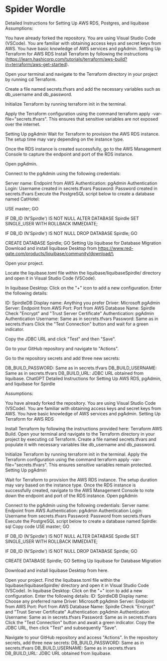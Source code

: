 # Spider Wordle

Detailed Instructions for Setting Up AWS RDS, Postgres, and liquibase
Assumptions:

You have already forked the repository.
You are using Visual Studio Code (VSCode).
You are familiar with obtaining access keys and secret keys from AWS.
You have basic knowledge of AWS services and pgAdmin.
Setting Up Terraform for AWS RDS
Install Terraform by following the instructions (https://learn.hashicorp.com/tutorials/terraform/aws-build?in=terraform/aws-get-started).

Open your terminal and navigate to the Terraform directory in your project by running cd Terraform.

Create a file named secrets.tfvars and add the necessary variables such as db_username and db_password.

Initialize Terraform by running terraform init in the terminal.

Apply the Terraform configuration using the command terraform apply -var-file="secrets.tfvars". This ensures that sensitive variables are not exposed over the internet.

Setting Up pgAdmin
Wait for Terraform to provision the AWS RDS instance. The setup time may vary depending on the instance type.

Once the RDS instance is created successfully, go to the AWS Management Console to capture the endpoint and port of the RDS instance.

Open pgAdmin.

Connect to the pgAdmin using the following credentials:

Server name: Endpoint from AWS
Authentication: pgAdmin Authentication
Login: Username created in secrets.tfvars
Password: Password created in secrets.tfvars
Execute the PostgreSQL script below to create a database named CatHotel:

USE master;
GO

IF DB_ID (N'Spirdle') IS NOT NULL
    ALTER DATABASE Spirdle SET SINGLE_USER WITH ROLLBACK IMMEDIATE;

IF DB_ID (N'Spirdle') IS NOT NULL
    DROP DATABASE Spirdle;
GO

CREATE DATABASE Spirdle;
GO
Setting Up liquibase for Database Migration
Download and install liquibase Desktop from https://www.red-gate.com/products/liquibase/community/download/\

Open your project.

Locate the liquibase.toml file within the liquibase/liquibaseSpirdle/ directory and open it in Visual Studio Code (VSCode).

In liquibase Desktop:
Click on the "+" icon to add a new configuration.
Enter the following details:

ID: SpirdleDB
Display name: Anything you prefer
Driver: Microsoft pgAdmin
Server: Endpoint from AWS
Port: Port from AWS
Database Name: Spirdle
Check "Encrypt" and "Trust Server Certificate"
Authentication: pgAdmin Authentication
Username: Same as in secrets.tfvars
Password: Same as in secrets.tfvars
Click the "Test Connection" button and wait for a green indicator.

Copy the JDBC URL and click "Test" and then "Save".

Go to your GitHub repository and navigate to "Actions".

Go to the repository secrets and add three new secrets:

DB_BUILD_PASSWORD: Same as in secrets.tfvars
DB_BUILD_USERNAME: Same as in secrets.tfvars
DB_BUILD_URL: JDBC URL obtained from liquibase.
ChatGPT
Detailed Instructions for Setting Up AWS RDS, pgAdmin, and liquibase for Spirdle

Assumptions:

You have already forked the repository.
You are using Visual Studio Code (VSCode).
You are familiar with obtaining access keys and secret keys from AWS.
You have basic knowledge of AWS services and pgAdmin.
Setting Up Terraform for AWS RDS

Install Terraform by following the instructions provided here: Terraform AWS Build.
Open your terminal and navigate to the Terraform directory in your project by executing cd Terraform.
Create a file named secrets.tfvars and populate it with necessary variables like db_username and db_password.

Initialize Terraform by running terraform init in the terminal.
Apply the Terraform configuration using the command terraform apply -var-file="secrets.tfvars". This ensures sensitive variables remain protected.
Setting Up pgAdmin

Wait for Terraform to provision the AWS RDS instance. The setup duration may vary based on the instance type.
Once the RDS instance is successfully created, navigate to the AWS Management Console to note down the endpoint and port of the RDS instance.
Open pgAdmin

Connect to the pgAdmin using the following credentials:
Server name: Endpoint from AWS
Authentication: pgAdmin Authentication
Login: Username from secrets.tfvars
Password: Password from secrets.tfvars
Execute the PostgreSQL script below to create a database named Spirdle:
sql
Copy code
USE master;
GO

IF DB_ID (N'Spirdle') IS NOT NULL
    ALTER DATABASE Spirdle SET SINGLE_USER WITH ROLLBACK IMMEDIATE;

IF DB_ID (N'Spirdle') IS NOT NULL
    DROP DATABASE Spirdle;
GO

CREATE DATABASE Spirdle;
GO
Setting Up liquibase for Database Migration

Download and install liquibase Desktop from here.

Open your project.
Find the liquibase.toml file within the liquibase/liquibaseSpirdle/ directory and open it in Visual Studio Code (VSCode).
In liquibase Desktop:
Click on the "+" icon to add a new configuration.
Enter the following details:
ID: SpirdleDB
Display name: Choose any preferred name
Driver: Microsoft pgAdmin
Server: Endpoint from AWS
Port: Port from AWS
Database Name: Spirdle
Check "Encrypt" and "Trust Server Certificate"
Authentication: pgAdmin Authentication
Username: Same as in secrets.tfvars
Password: Same as in secrets.tfvars
Click the "Test Connection" button and await a green indicator.
Copy the JDBC URL, then click "Test" and subsequently "Save".


Navigate to your GitHub repository and access "Actions".
In the repository secrets, add three new secrets:
DB_BUILD_PASSWORD: Same as in secrets.tfvars
DB_BUILD_USERNAME: Same as in secrets.tfvars
DB_BUILD_URL: JDBC URL obtained from liquibase.
